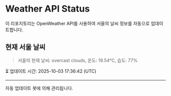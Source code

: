 
# Weather API Status

이 리포지토리는 OpenWeather API를 사용하여 서울의 날씨 정보를 자동으로 업데이트합니다.

## 현재 서울 날씨
> 서울의 현재 날씨: overcast clouds, 온도: 19.54°C, 습도: 77%

⏳ 업데이트 시간: 2025-10-03 17:36:42 (UTC)

---
자동 업데이트 봇에 의해 관리됩니다.
